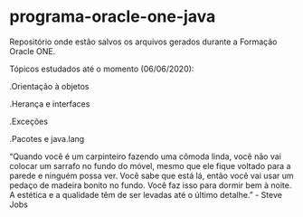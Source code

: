 # programa-oracle-one-java
Repositório onde estão salvos os arquivos gerados durante a Formação Oracle ONE.

Tópicos estudados até o momento (06/06/2020):

.Orientação à objetos

.Herança e interfaces

.Exceções

.Pacotes e java.lang

“Quando você é um carpinteiro fazendo uma cômoda linda, você não vai colocar um sarrafo no fundo do móvel, mesmo que ele fique voltado para a parede e ninguém possa ver. Você sabe que está lá, então você vai usar um pedaço de madeira bonito no fundo. Você faz isso para dormir bem à noite. A estética e a qualidade têm de ser levadas até o último detalhe.” - Steve Jobs
